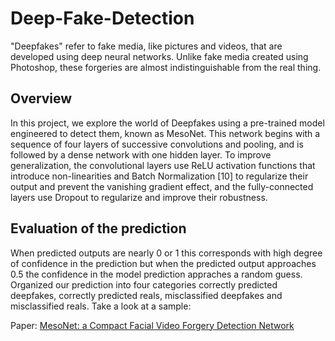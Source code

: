 # Deep-Fake-Detection
"Deepfakes" refer to fake media, like pictures and videos, that are developed using deep neural networks. Unlike fake media created using Photoshop, these forgeries are almost indistinguishable from the real thing.
## Overview
In this project, we explore the world of Deepfakes using a pre-trained model engineered to detect them, known as MesoNet.
This network begins with a sequence of four layers of successive convolutions and pooling, and is followed by a dense network with one hidden layer. To improve generalization, the convolutional layers use ReLU activation functions that introduce non-linearities and Batch Normalization [10] to regularize their output and prevent the vanishing gradient effect, and the fully-connected layers use Dropout to regularize and improve their robustness.
## Evaluation of the prediction
When predicted outputs are nearly 0 or 1 this corresponds with high degree of confidence in the prediction but when the predicted output approaches 0.5 the confidence in the model prediction appraches a random guess. Organized our prediction into four categories correctly predicted deepfakes, correctly predicted reals, misclassified deepfakes and misclassified reals. 
Take a look at a sample:

Paper: [MesoNet: a Compact Facial Video Forgery Detection Network](https://arxiv.org/abs/1809.00888)


